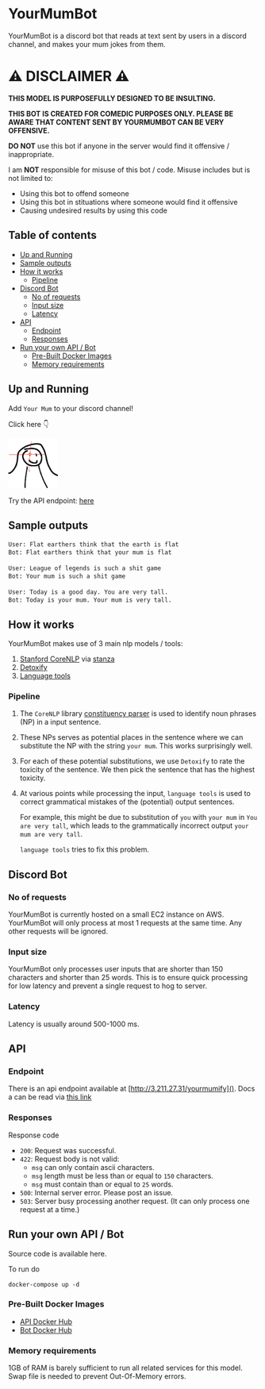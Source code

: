 <!-- omit in toc -->
# YourMumBot

YourMumBot is a discord bot that reads at text sent by 
users in a discord channel, and makes your mum jokes from them.

<!-- omit in toc -->
# :warning: DISCLAIMER :warning:

**THIS MODEL IS PURPOSEFULLY DESIGNED TO BE INSULTING.**

**THIS BOT IS CREATED FOR COMEDIC PURPOSES ONLY. PLEASE BE AWARE THAT 
CONTENT SENT BY YOURMUMBOT CAN BE VERY OFFENSIVE.**

**DO NOT** use this bot if anyone in the server would find it offensive / 
inappropriate.

I am **NOT** responsible for misuse of this bot / code. Misuse includes 
but is not limited to: 
- Using this bot to offend someone
- Using this bot in stituations where someone would find it offensive
- Causing undesired results by using this code


<!-- omit in toc -->
## Table of contents
- [Up and Running](#up-and-running)
- [Sample outputs](#sample-outputs)
- [How it works](#how-it-works)
  - [Pipeline](#pipeline)
- [Discord Bot](#discord-bot)
  - [No of requests](#no-of-requests)
  - [Input size](#input-size)
  - [Latency](#latency)
- [API](#api)
  - [Endpoint](#endpoint)
  - [Responses](#responses)
- [Run your own API / Bot](#run-your-own-api--bot)
  - [Pre-Built Docker Images](#pre-built-docker-images)
  - [Memory requirements](#memory-requirements)

## Up and Running

Add `Your Mum` to your discord channel!

Click here :point_down:

[<img src="static/logo.png" alt="discord logo" width="100">](https://discord.com/api/oauth2/authorize?client_id=856211082720444456&permissions=68608&scope=bot)

Try the API endpoint: [here](http://3.211.27.31/docs)

## Sample outputs

```
User: Flat earthers think that the earth is flat
Bot: Flat earthers think that your mum is flat

User: League of legends is such a shit game
Bot: Your mum is such a shit game

User: Today is a good day. You are very tall.
Bot: Today is your mum. Your mum is very tall.
```

## How it works

YourMumBot makes use of 3 main nlp models / tools:
1. [Stanford CoreNLP](https://stanfordnlp.github.io/CoreNLP/) 
via [stanza](https://stanfordnlp.github.io/stanza/corenlp_client.html)
2. [Detoxify](https://github.com/unitaryai/detoxify)
3. [Language tools](https://github.com/jxmorris12/language_tool_python)

### Pipeline

1. The `CoreNLP` library 
[constituency parser](https://stanfordnlp.github.io/CoreNLP/parse.html)
is used to 
identify noun phrases (NP) in a input sentence. 
2. These NPs serves as potential places in the sentence where we can
substitute the NP with the string `your mum`. This works surprisingly 
well.
3. For each of these potential substitutions, we use `Detoxify` to 
rate the toxicity of the sentence. We then pick the sentence 
that has the highest toxicity.
4. At various points while processing the input, `language tools` 
is used to correct grammatical mistakes of the (potential) 
output sentences. 

    For example, this might be due to substitution of 
    `you` with `your mum` in `You are very tall`, which leads 
    to the grammatically incorrect output `your mum are very tall`.

    `language tools` tries to fix this problem.

## Discord Bot

### No of requests

YourMumBot is currently hosted on a small EC2 instance on AWS. YourMumBot will only process at most 1 requests at the same time. Any other requests will be ignored.

### Input size

YourMumBot only processes user inputs that are 
shorter than 150 characters and shorter than 
25 words. This is to ensure quick processing for 
low latency and prevent a single request to 
hog to server.

### Latency

Latency is usually around 500-1000 ms.

## API

### Endpoint

There is an api endpoint available at [http://3.211.27.31/yourmumify](). 
Docs a can be read via [this link](http://3.211.27.31/docs)

### Responses

Response code
- `200`: Request was successful.
- `422`: Request body is not valid:
  - `msg` can only contain ascii characters.
  - `msg` length must be less than or equal to `150` characters.
  - `msg` must contain than or equal to `25` words.
- `500`: Internal server error. Please post an issue.
- `503`: Server busy processing another request. (It can only process one request at a time.)

## Run your own API / Bot

Source code is available here. 

To run do

```console
docker-compose up -d
```

### Pre-Built Docker Images

- [API Docker Hub](https://hub.docker.com/repository/docker/andylolu24/yourmum-api)
- [Bot Docker Hub](https://hub.docker.com/repository/docker/andylolu24/yourmum-bot)

### Memory requirements

1GB of RAM is barely sufficient to run all related services for this model.
Swap file is needed to prevent Out-Of-Memory errors.
